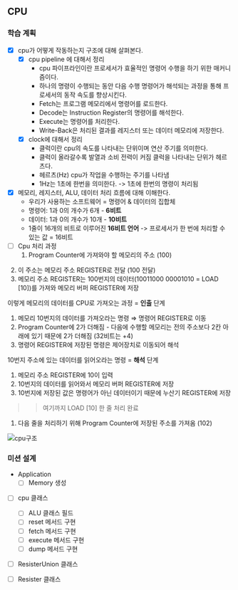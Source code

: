 CPU
-----------------------

### 학습 계획
* [x] cpu가 어떻게 작동하는지 구조에 대해 살펴본다.
    * [x] cpu pipeline 에 대해서 정리
        * cpu 파이프라인이란 프로세서가 효율적인 명령어 수행을 하기 위한 매커니즘이다.
        * 하나의 명령이 수행되는 동안 다음 수행 명령어가 해석되는 과정을 통해 프로세서의 동작 속도를 향상시킨다.
        * Fetch는 프로그램 메모리에서 명령어를 로드한다.
        * Decode는 Instruction Register의 명령어를 해석한다.
        * Execute는 명령어를 처리한다.
        * Write-Back은 처리된 결과를 레지스터 또는 데이터 메모리에 저장한다.
    * [x] clock에 대해서 정리
      * 클럭이란 cpu의 속도를 나타내는 단위이며 연산 주기를 의미한다.
      * 클럭이 올라갈수록 발열과 소비 전력이 커짐 클럭을 나타내는 단위가 헤르츠다.
      * 헤르츠(Hz) cpu가 작업을 수행하는 주기를 나타냄
      * 1Hz는 1초에 한번을 의미한다. -> 1초에 한번의 명령이 처리됨
* [x] 메모리, 레지스터, ALU, 데이터 처리 흐름에 대해 이해한다.
  * 우리가 사용하는 소프트웨어 = 명령어 & 데이터의 집합체
  * 명령어: 1과 0의 개수가 6개 - **6비트**
  * 데이터: 1과 0의 개수가 10개 - **10비트**
  * 1줄이 16개의 비트로 이루어진 **16비트 언어** -> 프로세서가 한 번에 처리할 수 있는 값 = 16비트
* [ ] Cpu 처리 과정
    1. Program Counter에 가져와야 할 메모리의 주소 (100)
2. 이 주소는 메모리 주소 REGISTER로 전달 (100 전달)
3. 메모리 주소 REGISTER는 100번지의 데이터(10011000 00001010 = LOAD [10])를 가져와 메모리 버퍼 REGISTER에 저장

이렇게 메모리의 데이터를 CPU로 가져오는 과정 = ********인출******** 단계

1. 메모리 10번지의 데이터를 가져오라는 명령 ⇒ 명령어 REGISTER로 이동
2. Program Counter에 2가 더해짐 - 다음에 수행할 메모리는 전의 주소보다 2칸 아래에 있기 때문에 2가 더해짐 (32비트는 +4)
3. 명령어 REGISTER에 저장된 명령은 제어장치로 이동되어 해석

10번지 주소에 있는 데이터를 읽어오라는 명령 = **해석** 단계

1. 메모리 주소 REGISTER에 10이 입력
2. 10번지의 데이터를 읽어와서 메모리 버퍼 REGISTER에 저장
3. 10번지에 저장된 값은 명령어가 아닌 데이터이기 때문에 누산기 REGISTER에 저장

>> 여기까지 LOAD [10] 한 줄 처리 완료
1. 다음 줄을 처리하기 위해 Program Counter에 저장된 주소를 가져옴 (102)

![cpu구조](https://user-images.githubusercontent.com/77956808/211494995-a2414ae8-a72c-442b-aa43-ac99682484e3.png)

### 미션 설계
* Application 
  * [ ] Memory 생성
* [ ] cpu 클래스
  * [ ] ALU 클래스 필드
  * [ ] reset 메서드 구현
  * [ ] fetch 메서드 구현
  * [ ] execute 메서드 구현
  * [ ] dump 메서드 구현
* [ ] ResisterUnion 클래스
* [ ] Resister 클래스

